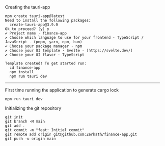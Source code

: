 Creating the tauri-app
```
npm create tauri-app@latest
Need to install the following packages:
  create-tauri-app@3.9.0
Ok to proceed? (y) y
✔ Project name · finance-app
✔ Choose which language to use for your frontend · TypeScript / JavaScript - (pnpm, yarn, npm, bun)
✔ Choose your package manager · npm
✔ Choose your UI template · Svelte - (https://svelte.dev/)
✔ Choose your UI flavor · TypeScript

Template created! To get started run:
  cd finance-app
  npm install
  npm run tauri dev
```
---
First time running the application to generate cargo lock
```
npm run tauri dev
```

Initializing the git repository
```
git init
git branch -M main
git add .
git commit -m "feat: Initial commit"
git remote add origin git@github.com:Zerkath/finance-app.git
git push -u origin main
```



